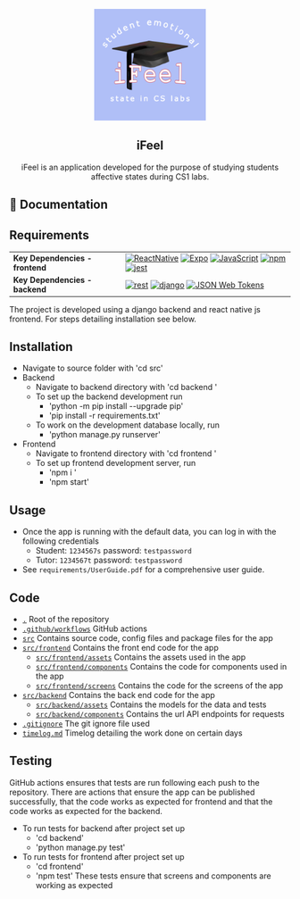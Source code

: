 <!-- App Icon -->
<div align="center">
<p align="center">
    <img alt="Icon" src="src/frontend/assets/icon.png" height="200px">
    <h2>iFeel</h2>
</p>
<p align="center">
    iFeel is an application developed for the purpose of studying students affective states during CS1 labs. 
</p>
</div>

## :page_facing_up: Documentation

## Requirements
<table>
<tbody>
    <tr>
        <td><b>Key Dependencies - frontend</b></td>
        <td>
        <a href="https://reactnative.dev/"><img alt="ReactNative" src="https://img.shields.io/badge/-React%20Native-20232A?&logo=react&style=for-the-badge"></a>
        <a href="https://expo.dev/"><img alt="Expo" src="https://img.shields.io/badge/-Expo-000000?&logo=expo&style=for-the-badge"></a>
        <a href="https://www.javascript.com/"><img alt="JavaScript" src="https://img.shields.io/badge/-JavaScript-yellow?&logo=javascript&style=for-the-badge"></a>
        <a href="https://www.npmjs.com/"><img alt="npm" src="https://img.shields.io/badge/-npm-red?&logo=npm&style=for-the-badge"></a>
        <a href="https://jestjs.io/"><img alt="jest" src="https://img.shields.io/badge/-jest-green?&logo=jest&style=for-the-badge"></a>
    <tr>
        <td><b>Key Dependencies - backend</b></td>
        <td>
        <a href="https://www.django-rest-framework.org/"><img alt="rest" src="https://img.shields.io/badge/-django_rest-red?&logo=django&style=for-the-badge"></a>
        <a href="https://www.djangoproject.com/"><img alt="django" src="https://img.shields.io/badge/-django-black?&logo=django&style=for-the-badge"></a>
        <a href="https://jwt.io/introduction/"><img alt="JSON Web Tokens" src="https://img.shields.io/badge/-JSON_Web_Tokens-black?&logo=JSON_Web_Tokens&style=for-the-badge"></a>
</tbody>
</table>

The project is developed using a django backend and react native js frontend. For steps detailing installation see below.

## Installation
- Navigate to source folder with 'cd src'
- Backend
    - Navigate to backend directory with 'cd backend '
    - To set up the backend development run 
        - 'python -m pip install --upgrade pip'
        - 'pip install -r requirements.txt'
    - To work on the development database locally, run 
        - 'python manage.py runserver'
- Frontend
    - Navigate to frontend directory with 'cd frontend '
    - To set up frontend development server, run
        - 'npm i '
        - 'npm start'

## Usage
- Once the app is running with the default data, you can log in with the following credentials 
    - Student: `1234567s` password: `testpassword`
    - Tutor: `1234567t` password: `testpassword`
- See `requirements/UserGuide.pdf` for a comprehensive user guide. 

## Code


- [`.`](#) Root of the repository
- [`.github/workflows`](/.github/workflows/) GitHub actions
- [`src`](/src/) Contains source code, config files and package files for the app
- [`src/frontend`](/src/frontend/) Contains the front end code for the app
    - [`src/frontend/assets`](/src/frontend/assets/) Contains the assets used in the app
    - [`src/frontend/components`](/src/frontend/components/) Contains the code for components used in the app
    - [`src/frontend/screens`](/src/frontend/screens/) Contains the code for the screens of the app
- [`src/backend`](/src/backend/) Contains the back end code for the app
    - [`src/backend/assets`](/src/backend/db/) Contains the models for the data and tests
    - [`src/backend/components`](/src/backend/backend/) Contains the url API endpoints for requests
- [`.gitignore`](/.gitignore) The git ignore file used
- [`timelog.md`](/timelog.md) Timelog detailing the work done on certain days

## Testing
GitHub actions ensures that tests are run following each push to the repository. There are actions that ensure the app can be published successfully,  that the code works as expected for frontend and that the code works as expected for the backend.
- To run tests for backend after project set up
    - 'cd backend'
    - 'python manage.py test'
- To run tests for frontend after project set up
    - 'cd frontend'
    - 'npm test'
These tests ensure that screens and components are working as expected